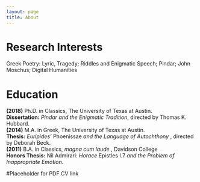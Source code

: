 ```yaml
---
layout: page
title: About
---
```


# Research Interests
Greek Poetry: Lyric, Tragedy; Riddles and Enigmatic Speech; Pindar; John Moschus; Digital Humanities

# Education
<div style="padding-bottom:0"><strong>(2018)</strong> Ph.D. in Classics, The University of Texas at Austin.</div>
<div class="indent"><strong>Dissertation:</strong> <em>Pindar and the Enigmatic Tradition</em>, directed by Thomas K. Hubbard.</div>
<div style="padding-bottom:0"><strong>(2014)</strong> M.A. in Greek, The University of Texas at Austin.</div>
<div class="indent"><strong>Thesis:</strong> <em>Euripides'</em> Phoenissae <em> and the Language of Autochthony </em>, directed by Deborah Beck.</div>
<div style="padding-bottom:0"><strong>(2011)</strong> B.A. in Classics, <em> magna cum laude </em>, Davidson College</div>
<div class="indent"><strong>Honors Thesis:</strong> Nil Admirari: <em>Horace</em> Epistles I.7 <em>and the Problem of Inappropriate Emotion</em>.</div>

#Placeholder for PDF CV link
